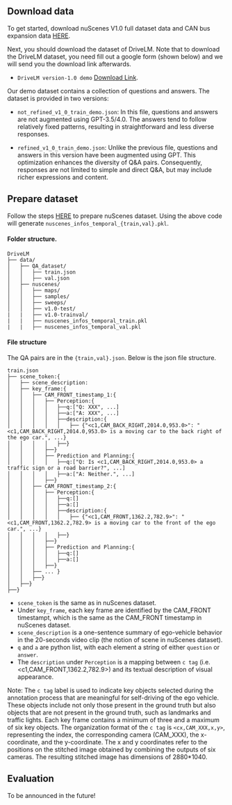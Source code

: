 ## Download data
To get started, download nuScenes V1.0 full dataset data and CAN bus expansion data [HERE](https://www.nuscenes.org/download).

Next, you should download the dataset of DriveLM. Note that to download the DriveLM dataset, you need fill out a google form (shown below) and we will send you the download link afterwards.


- `DriveLM version-1.0 demo` [Download Link](https://docs.google.com/forms/d/e/1FAIpQLSeX6CR3u-15IV-TKx2uPv1wiKjydjZ__NNW98H4nR5JZtQa2Q/viewform).

Our demo dataset contains a collection of questions and answers. The dataset is provided in two versions:

- `not_refined_v1_0_train_demo.json`: In this file, questions and answers are not augmented using GPT-3.5/4.0. The answers tend to follow relatively fixed patterns, resulting in straightforward and less diverse responses.

- `refined_v1_0_train_demo.json`: Unlike the previous file, questions and answers in this version have been augmented using GPT. This optimization enhances the diversity of Q&A pairs. Consequently, responses are not limited to simple and direct Q&A, but may include richer expressions and content.
## Prepare dataset

Follow the steps [HERE](https://github.com/fundamentalvision/BEVFormer/blob/master/docs/prepare_dataset.md) to prepare nuScenes dataset. Using the above code will generate `nuscenes_infos_temporal_{train,val}.pkl`.

#### Folder structure.
```
DriveLM
├── data/
│   ├── QA_dataset/
│   │   ├── train.json
│   │   ├── val.json
│   ├── nuscenes/
│   │   ├── maps/
│   │   ├── samples/
│   │   ├── sweeps/
│   │   ├── v1.0-test/
|   |   ├── v1.0-trainval/
|   |   ├── nuscenes_infos_temporal_train.pkl
|   |   ├── nuscenes_infos_temporal_val.pkl
```


#### File structure

The QA pairs are in the `{train,val}.json`. Below is the json file structure.
```
train.json
├── scene_token:{
│   ├── scene_description:
│   ├── key_frame:{
│   │   ├── CAM_FRONT_timestamp_1:{
│   │   │   ├── Perception:{
│   │   │   │   ├──q:["Q: XXX", ...]
│   │   │   │   ├──a:["A: XXX", ...]
│   │   │   │   ├──description:{
│   │   │   │   │   ├── {"<c1,CAM_BACK_RIGHT,2014.0,953.0>": "<c1,CAM_BACK_RIGHT,2014.0,953.0> is a moving car to the back right of the ego car.", ...}
│   │   │   │   ├──}
│   │   │   ├──}
│   │   │   ├── Prediction and Planning:{
│   │   │   │   ├──q:["Q: Is <c1,CAM_BACK_RIGHT,2014.0,953.0> a traffic sign or a road barrier?", ...]
│   │   │   │   ├──a:["A: Neither.", ...]
│   │   │   ├──}
│   │   ├── CAM_FRONT_timestamp_2:{
│   │   │   ├── Perception:{
│   │   │   │   ├──q:[]
│   │   │   │   ├──a:[]
│   │   │   │   ├──description:{
│   │   │   │   │   ├── {"<c1,CAM_FRONT,1362.2,782.9>": "<c1,CAM_FRONT,1362.2,782.9> is a moving car to the front of the ego car.", ...}
│   │   │   │   ├──}
│   │   │   ├──}
│   │   │   ├── Prediction and Planning:{
│   │   │   │   ├──q:[]
│   │   │   │   ├──a:[]
│   │   │   ├──}
│   │   ├── ... }
│   │   ├──}
│   ├──}
├──}
```

- `scene_token` is the same as in nuScenes dataset.
- Under `key_frame`, each key frame are identified by the CAM_FRONT timestampt, which is the same as the CAM_FRONT timestamp in nuScenes dataset.
- `scene_description` is a one-sentence summary of ego-vehicle behavior in the 20-seconds video clip (the notion of scene in nuScenes dataset).
- `q` and `a` are python list, with each element a string of either `question` or `answer`.
- The `description` under `Perception` is a mapping between `c tag` (i.e. \<c1,CAM_FRONT,1362.2,782.9\>) and its textual description of visual appearance.

Note: The `c tag` label is used to indicate key objects selected during the annotation process that are meaningful for self-driving of the ego vehicle. These objects include not only those present in the ground truth but also objects that are not present in the ground truth, such as landmarks and traffic lights. Each key frame contains a minimum of three and a maximum of six key objects. The organization format of the `c tag` is `<cx,CAM_XXX,x,y>`, representing the index, the corresponding camera (CAM_XXX), the x-coordinate, and the y-coordinate. The x and y coordinates refer to the positions on the stitched image obtained by combining the outputs of six cameras. The resulting stitched image has dimensions of 2880*1040.




## Evaluation

To be announced in the future!
